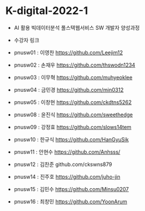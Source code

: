 # K-digital-2022-1
+ AI 활용 빅데이터분석 풀스택웹서비스 SW 개발자 양성과정
 
+ 수강자 링크 
 + pnusw01 : 이영찬 https://github.com/Leejim12 
 + pnusw02 : 손재우 https://github.com/thswodn1234
 + pnusw03 : 이무혁 https://github.com/muhyeoklee
 + pnusw04 : 금민경 https://github.com/min0312
 + pnusw05 : 이창현 https://github.com/ckdtns5262
 + pnusw08 : 윤진식 https://github.com/sweethedge
 + pnusw09 : 강정효 https://github.com/slows14tem
 + pnusw10 : 한규식 https://github.com/HanGyuSik
 + pnusw11 : 안현수 https://github.com/Anhsss/
 + pnusw12 : 김찬준 github.com/ckswns879 
 + pnusw14 : 진주호 https://github.com/juho-jin
 + pnusw15 : 김민수 https://github.com/Minsu0207
 + pnusw16 : 최창민 https://github.com/YoonArum
